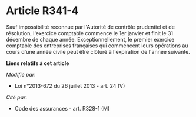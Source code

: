 # Article R341-4

Sauf impossibilité reconnue par l'Autorité de contrôle prudentiel et de résolution, l'exercice comptable commence le 1er
janvier et finit le 31 décembre de chaque année. Exceptionnellement, le premier exercice comptable des entreprises françaises
qui commencent leurs opérations au cours d'une année civile peut être clôturé à l'expiration de l'année suivante.

**Liens relatifs à cet article**

_Modifié par_:

  - Loi n°2013-672 du 26 juillet 2013 - art. 24 (V)

_Cité par_:

  - Code des assurances - art. R328-1 (M)
